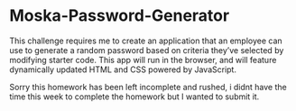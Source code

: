 # Moska-Password-Generator

 This challenge requires me to create an application that an employee can use to generate a random password based on criteria they’ve selected by modifying starter code. This app will run in the browser, and will feature dynamically updated HTML and CSS powered by JavaScript. 

Sorry this homework has been left incomplete and rushed, i didnt have the time this week to complete the homework but I wanted to submit it.